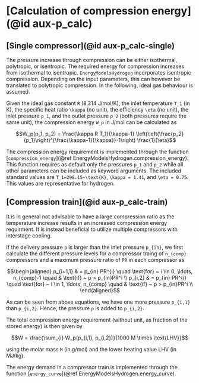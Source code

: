 # [Calculation of compression energy](@id aux-p_calc)

## [Single compressor](@id aux-p_calc-single)

The pressure increase through compression can be either isothermal, polytropic, or isentropic.
The required energy for compression increases from isothermal to isentropic.
`EnergyModelsHydrogen` incorporates isentropic compression.
Depending on the input parameters, this can however be translated to polytropic compression.
In the following, ideal gas behaviour is assumed.

Given the ideal gas constant ``R`` (8.314 J/mol/K), the inlet temperature ``T_1`` (in K), the specific heat ratio ``\kappa`` (no unit), the efficiency ``\eta`` (no unit), the inlet pressure ``p_1``, and the outlet pressure ``p_2`` (both pressures require the same unit), the compression energy ``W_p`` in J/mol can be calculated as

```math
W_p(p_1, p_2) =
    \frac{\kappa R T_1}{\kappa-1}
    \left(\left(\frac{p_2}{p_1}\right)^{\frac{\kappa-1}{\kappa}}-1\right)
    \frac{1}{\eta}
```

The compression energy requirement is implemented through the function [`compression_energy`](@ref EnergyModelsHydrogen.compression_energy).
This function requires as default only the pressures ``p_1`` and ``p_2`` while all other parameters can be included as keyword arguments.
The included standard values are ``T_1=298.15~\text{K}``, ``\kappa = 1.41``, and ``\eta = 0.75``. This values are representative for hydrogen.

## [Compression train](@id aux-p_calc-train)

It is in general not advisable to have a large compression ratio as the temperature increase results in an increased compression energy requirment.
It is instead beneficial to utilize multiple compressors with interstage cooling.

If the delivery pressure ``p`` is larger than the inlet pressure ``p_{in}``, we first calculate the different pressure levels for a compressor traing of ``n_{comp}`` compressors and a maximum pressure ratio of ``PR`` in each compressor as

```math
\begin{aligned}
p_{i+1,1} & = p_{in} PR^{i} \quad \text{for} ~ i \in 0, \ldots, n_{comp}-1 \quad & \text{if} ~ p > p_{in}PR^i \\
p_{i,2} & = p_{in} PR^{i} \quad \text{for} ~ i \in 1, \ldots, n_{comp} \quad & \text{if} ~ p > p_{in}PR^i \\
\end{aligned}
```

As can be seen from above equations, we have one more pressure ``p_{i,1}`` than ``p_{i,2}``.
Hence, the pressure ``p`` is added to ``p_{i,2}``.

The total compression energy requirement (without unit, as fraction of the stored energy) is then given by

```math
W = \frac{\sum_{i} W_p(p_{i,1}, p_{i,2})}{1000 M \times \text{LHV}}
```

using the molar mass ``M`` (in g/mol) and the lower heating value LHV (in MJ/kg).

The energy demand in a compressor train is implemented through the function [`energy_curve`](@ref EnergyModelsHydrogen.energy_curve).
